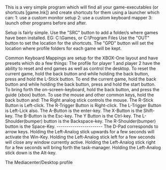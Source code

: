 This is a very simple program which will find all your game-executables (or shortcuts [game.lnk]) and create shortcuts for them using a launcher which can:
1: use a custom monitor setup
2: use a custom keyboard mapper
3: launch other programs before and after.

Setup is fairly simple.
Use the "SRC" button to add a folder/s where games have been installed.  EG: C:\Games, or C:\Program Files
Use the "OUT" button to set the location for the shortcuts.
The "GPD" button will set the location where profile folders for each game will be kept.

Common Keyboard Mappings are setup for the XBOX-One layout and have presets which do a few things:
The profile for player 1 and player 2 have the ability to reset and end games as well as control the desktop.
To reset the current game, hold the back button and while holding the back button, press and hold the L-Stick button.
To end the current game, hold the back button  and while holding the back button, press and hold the start button.
To bring forth the on-screen-keyboard, hold the back button, and press the guide (xbox) button.
To use the mouse and other common keys, hold the back button and:
	The Right analog stick controls the mouse.
	The R-Stick Button is Left-click.
	The R-Trigger Button is Right-click.
	The L-Trigger Button is Left-Lick also.
	The A-Button is the enter-key.
	The X-Button is the Shift-key.
	The B-Button is the Esc-key.
	The Y Button is the Ctrl-key.
	The L-Shoulder(bumper) button is the Backspace-key.
	The R-Shoulder(bumper) button is the Space-Key.
	-----------------------
	The D-Pad corresponds to arrow keys.
	Holding the Left-Analog stick upwards for a few seconds will activate the Win-Key.
	Holding the Left-Analog stick left for a few seconds will close any window currently active.
	Holding the Left-Analog stick right for a few seconds will bring forth the task-manager.
	Holding the Left-Analog stick down is the Alt-key.
	
The Mediacenter/Desktop profile 	